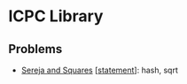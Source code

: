 # ICPC Library

## Problems

* [Sereja and Squares](./problems/sereja-and-squares.cpp) \[[statement](https://codeforces.com/contest/425/problem/D)\]: hash, sqrt 
